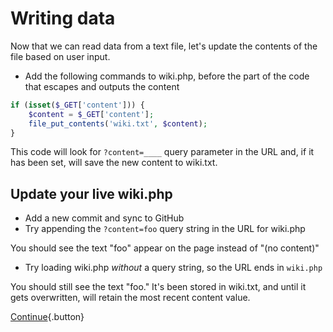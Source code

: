 # Writing data

Now that we can read data from a text file, let's update the contents of the file based on user input.

* Add the following commands to wiki.php, before the part of the code that escapes and outputs the content

```php
if (isset($_GET['content'])) {
	$content = $_GET['content'];
	file_put_contents('wiki.txt', $content);
}
```

This code will look for `?content=____` query parameter in the URL and, if it has been set, will save the new content to wiki.txt.

## Update your live wiki.php

* Add a new commit and sync to GitHub
* Try appending the `?content=foo` query string in the URL for wiki.php

You should see the text "foo" appear on the page instead of "(no content)"

* Try loading wiki.php *without* a query string, so the URL ends in `wiki.php`

You should still see the text "foo." It's been stored in wiki.txt, and until it gets overwritten, will retain the most recent content value.

[Continue](form-input){.button}
